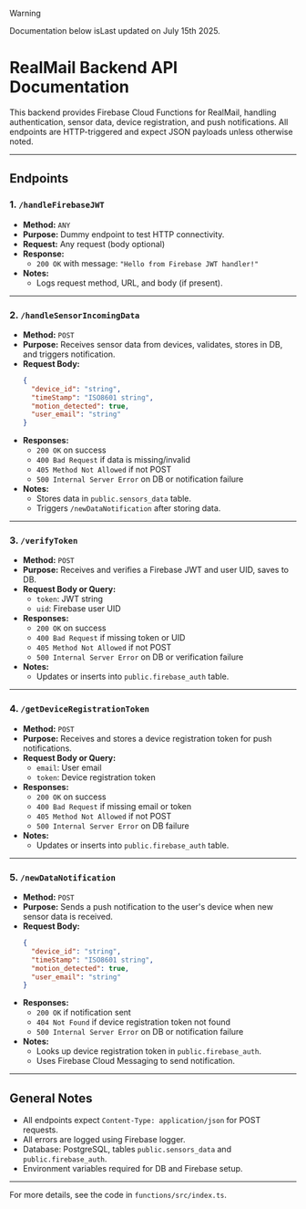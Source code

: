 > [!WARNING]  
> Documentation below isLast updated on July 15th 2025. 


# RealMail Backend API Documentation

This backend provides Firebase Cloud Functions for RealMail, handling authentication, sensor data, device registration, and push notifications. All endpoints are HTTP-triggered and expect JSON payloads unless otherwise noted.

---

## Endpoints

### 1. `/handleFirebaseJWT`
- **Method:** `ANY`
- **Purpose:** Dummy endpoint to test HTTP connectivity.
- **Request:** Any request (body optional)
- **Response:**
  - `200 OK` with message: `"Hello from Firebase JWT handler!"`
- **Notes:**
  - Logs request method, URL, and body (if present).

---

### 2. `/handleSensorIncomingData`
- **Method:** `POST`
- **Purpose:** Receives sensor data from devices, validates, stores in DB, and triggers notification.
- **Request Body:**
  ```json
  {
    "device_id": "string",
    "timeStamp": "ISO8601 string",
    "motion_detected": true,
    "user_email": "string"
  }
  ```
- **Responses:**
  - `200 OK` on success
  - `400 Bad Request` if data is missing/invalid
  - `405 Method Not Allowed` if not POST
  - `500 Internal Server Error` on DB or notification failure
- **Notes:**
  - Stores data in `public.sensors_data` table.
  - Triggers `/newDataNotification` after storing data.

---

### 3. `/verifyToken`
- **Method:** `POST`
- **Purpose:** Receives and verifies a Firebase JWT and user UID, saves to DB.
- **Request Body or Query:**
  - `token`: JWT string
  - `uid`: Firebase user UID
- **Responses:**
  - `200 OK` on success
  - `400 Bad Request` if missing token or UID
  - `405 Method Not Allowed` if not POST
  - `500 Internal Server Error` on DB or verification failure
- **Notes:**
  - Updates or inserts into `public.firebase_auth` table.

---

### 4. `/getDeviceRegistrationToken`
- **Method:** `POST`
- **Purpose:** Receives and stores a device registration token for push notifications.
- **Request Body or Query:**
  - `email`: User email
  - `token`: Device registration token
- **Responses:**
  - `200 OK` on success
  - `400 Bad Request` if missing email or token
  - `405 Method Not Allowed` if not POST
  - `500 Internal Server Error` on DB failure
- **Notes:**
  - Updates or inserts into `public.firebase_auth` table.

---

### 5. `/newDataNotification`
- **Method:** `POST`
- **Purpose:** Sends a push notification to the user's device when new sensor data is received.
- **Request Body:**
  ```json
  {
    "device_id": "string",
    "timeStamp": "ISO8601 string",
    "motion_detected": true,
    "user_email": "string"
  }
  ```
- **Responses:**
  - `200 OK` if notification sent
  - `404 Not Found` if device registration token not found
  - `500 Internal Server Error` on DB or notification failure
- **Notes:**
  - Looks up device registration token in `public.firebase_auth`.
  - Uses Firebase Cloud Messaging to send notification.

---

## General Notes
- All endpoints expect `Content-Type: application/json` for POST requests.
- All errors are logged using Firebase logger.
- Database: PostgreSQL, tables `public.sensors_data` and `public.firebase_auth`.
- Environment variables required for DB and Firebase setup.

---

For more details, see the code in `functions/src/index.ts`.
